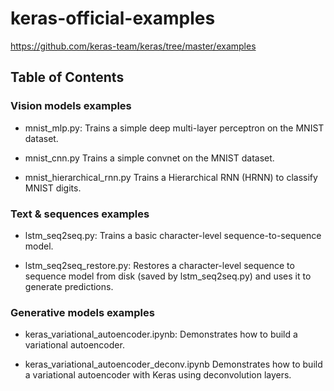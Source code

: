 # keras-official-examples

https://github.com/keras-team/keras/tree/master/examples

## Table of Contents

### Vision models examples

- mnist_mlp.py: Trains a simple deep multi-layer perceptron on the MNIST dataset.

- mnist_cnn.py Trains a simple convnet on the MNIST dataset.

- mnist_hierarchical_rnn.py Trains a Hierarchical RNN (HRNN) to classify MNIST digits.

### Text & sequences examples

- lstm_seq2seq.py: Trains a basic character-level sequence-to-sequence model.

- lstm_seq2seq_restore.py: Restores a character-level sequence to sequence model from disk (saved by lstm_seq2seq.py) and uses it to generate predictions.

### Generative models examples

- keras_variational_autoencoder.ipynb: Demonstrates how to build a variational autoencoder.

- keras_variational_autoencoder_deconv.ipynb Demonstrates how to build a variational autoencoder with Keras using deconvolution layers.
